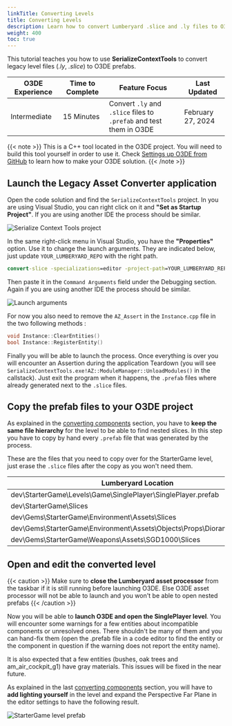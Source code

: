 ```yaml
---
linkTitle: Converting Levels
title: Converting Levels
description: Learn how to convert Lumberyard .slice and .ly files to O3DE .prefab
weight: 400
toc: true
---
```


This tutorial teaches you how to use **SerializeContextTools** to convert legacy level files (*.ly*, *.slice*) to O3DE prefabs.

| O3DE Experience | Time to Complete | Feature Focus | Last Updated |
| - | - | - | - |
| Intermediate | 15 Minutes | Convert `.ly` and `.slice` files to `.prefab` and test them in O3DE | February 27, 2024 |

{{< note >}}
This is a C++ tool located in the O3DE project. You will need to build this tool yourself in order to use it. Check [Settings up O3DE from GitHub](/docs/welcome-guide/setup/setup-from-github/) to learn how to make your O3DE solution.
{{< /note >}}

## Launch the Legacy Asset Converter application

Open the code solution and find the `SerializeContextTools` project. In you are using Visual Studio, you can right click on it and **"Set as Startup Project"**. If you are using another IDE the process should be similar.

![Serialize Context Tools project](/images/learning-guide/tutorials/lumberyard-to-o3de/serialize-context-tools.png)

In the same right-click menu in Visual Studio, you have the **"Properties"** option. Use it to change the launch arguments. They are indicated below, just update `YOUR_LUMBERYARD_REPO` with the right path.

```cmd
convert-slice -specializations=editor -project-path=YOUR_LUMBERYARD_REPO\dev\StarterGame -files=YOUR_LUMBERYARD_REPO\dev\StarterGame\Levels\*.ly -slices=YOUR_LUMBERYARD_REPO\dev\Gems\StarterGame\*.slice,YOUR_LUMBERYARD_REPO\dev\StarterGame\slices\*.slice
```

Then paste it in the `Command Arguments` field under the Debugging section. Again if you are using another IDE the process should be similar.

![Launch arguments](/images/learning-guide/tutorials/lumberyard-to-o3de/serialize-context-tools-launch.png)

For now you also need to remove the `AZ_Assert` in the `Instance.cpp` file in the two following methods :

```cpp
void Instance::ClearEntities()
bool Instance::RegisterEntity()
```

Finally you will be able to launch the process. Once everything is over you will encounter an Assertion during the application Teardown (you will see `SerializeContextTools.exe!AZ::ModuleManager::UnloadModules()` in the callstack). Just exit the program when it happens, the `.prefab` files where already generated next to the `.slice` files.

## Copy the prefab files to your O3DE project

As explained in the [converting components](converting-components) section, you have to **keep the same file hierarchy** for the level to be able to find nested slices. In this step you have to copy by hand every `.prefab` file that was generated by the process. 

These are the files that you need to copy over for the StarterGame level, just erase the `.slice` files after the copy as you won't need them.

| Lumberyard Location | O3DE Location |
| - | - |
| dev\StarterGame\Levels\Game\SinglePlayer\SinglePlayer.prefab | YOUR_PROJECT\Levels\SinglePlayer\SinglePlayer.prefab |
| dev\StarterGame\Slices | YOUR_PROJECT\Slices |
| dev\Gems\StarterGame\Environment\Assets\Slices | YOUR_GEM\Assets\Slices |
| dev\Gems\StarterGame\Environment\Assets\Objects\Props\Diorama0*X*.prefab | YOUR_GEM\Assets\Objects\Props\Diorama0*X*.prefab |
| dev\Gems\StarterGame\Weapons\Assets\SGD1000\Slices | YOUR_GEM\Weapons\Assets\SGD1000\Slices |

## Open and edit the converted level

{{< caution >}}
Make sure to **close the Lumberyard asset processor** from the taskbar if it is still running before launching O3DE. Else O3DE asset processor will not be able to launch and you won't be able to open nested prefabs
{{< /caution >}}

Now you will be able to **launch O3DE and open the SinglePlayer level**. You will encounter some warnings for a few entities about incompatible components or unresolved ones. There shouldn't be many of them and you can hand-fix them (open the .prefab file in a code editor to find the entity or the component in question if the warning does not report the entity name).

It is also expected that a few entities (bushes, oak trees and am_air_cockpit_g1) have gray materials. This issues will be fixed in the near future.

As explained in the last [converting components](converting-components) section, you will have to **add lighting yourself** in the level and expand the Perspective Far Plane in the editor settings to have the following result.

![StarterGame level prefab](/images/learning-guide/tutorials/lumberyard-to-o3de/starter-game-prefab.png)

